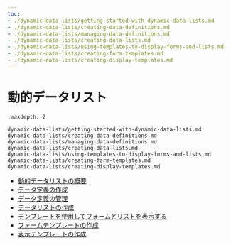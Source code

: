 ```yaml
---
toc:
- ./dynamic-data-lists/getting-started-with-dynamic-data-lists.md
- ./dynamic-data-lists/creating-data-definitions.md
- ./dynamic-data-lists/managing-data-definitions.md
- ./dynamic-data-lists/creating-data-lists.md
- ./dynamic-data-lists/using-templates-to-display-forms-and-lists.md
- ./dynamic-data-lists/creating-form-templates.md
- ./dynamic-data-lists/creating-display-templates.md
---
```

# 動的データリスト

```{toctree}
:maxdepth: 2

dynamic-data-lists/getting-started-with-dynamic-data-lists.md
dynamic-data-lists/creating-data-definitions.md
dynamic-data-lists/managing-data-definitions.md
dynamic-data-lists/creating-data-lists.md
dynamic-data-lists/using-templates-to-display-forms-and-lists.md
dynamic-data-lists/creating-form-templates.md
dynamic-data-lists/creating-display-templates.md
```

- [動的データリストの概要](./dynamic-data-lists/getting-started-with-dynamic-data-lists.md)
- [データ定義の作成](./dynamic-data-lists/creating-data-definitions.md)
- [データ定義の管理](./dynamic-data-lists/managing-data-definitions.md)
- [データリストの作成](./dynamic-data-lists/creating-data-lists.md)
- [テンプレートを使用してフォームとリストを表示する](./dynamic-data-lists/using-templates-to-display-forms-and-lists.md)
- [フォームテンプレートの作成](./dynamic-data-lists/creating-form-templates.md)
- [表示テンプレートの作成](./dynamic-data-lists/creating-display-templates.md)
